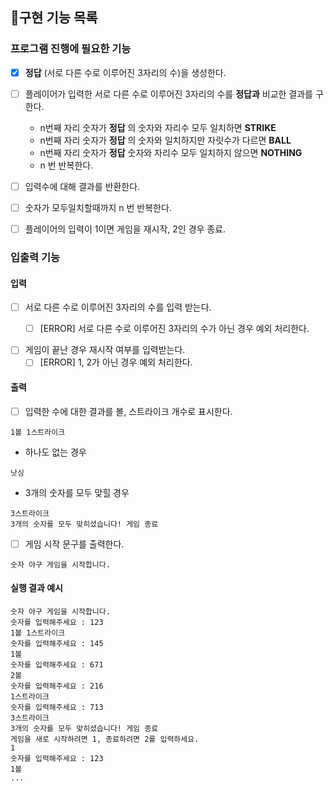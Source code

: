 ## 🚀구현 기능 목록


###  프로그램 진행에 필요한 기능

- [x] __정답__ (서로 다른 수로 이루어진 3자리의 수)을 생성한다. 

- [ ] 플레이어가 입력한 서로 다른 수로 이루어진 3자리의 수를 __정답과__ 비교한 결과를 구한다.
    -  n번째 자리 숫자가 __정답__ 의 숫자와 자리수 모두 일치하면 __STRIKE__
    -  n번째 자리 숫자가 __정답__ 의 숫자와 일치하지만 자릿수가 다르면 __BALL__
    -  n번째 자리 숫자가 __정답__ 숫자와 자리수 모두 일치하지 않으면 __NOTHING__
    -  n 번 반복한다.
- [ ] 입력수에 대해 결과를 반환한다.
- [ ] 숫자가 모두일치할때까지 n 번 반복한다.
- [ ] 플레이어의 입력이 1이면 게임을 재시작, 2인 경우 종료.

### 입출력 기능



#### 입력

- [ ] 서로 다른 수로 이루어진 3자리의 수를 입력 받는다.
  - [ ] [ERROR] 서로 다른 수로 이루어진 3자리의 수가 아닌 경우 예외 처리한다.
  

- [ ] 게임이 끝난 경우 재시작 여부를 입력받는다.
  - [ ] [ERROR] 1, 2가 아닌 경우 예외 처리한다.
#### 출력

- [ ] 입력한 수에 대한 결과를 볼, 스트라이크 개수로 표시한다.

```
1볼 1스트라이크
```

- 하나도 없는 경우

```
낫싱
```

- 3개의 숫자를 모두 맞힐 경우

```
3스트라이크
3개의 숫자를 모두 맞히셨습니다! 게임 종료
```

- [ ] 게임 시작 문구를 출력한다.

```
숫자 야구 게임을 시작합니다.
``` 

#### 실행 결과 예시

```
숫자 야구 게임을 시작합니다.
숫자를 입력해주세요 : 123
1볼 1스트라이크
숫자를 입력해주세요 : 145
1볼
숫자를 입력해주세요 : 671
2볼
숫자를 입력해주세요 : 216
1스트라이크
숫자를 입력해주세요 : 713
3스트라이크
3개의 숫자를 모두 맞히셨습니다! 게임 종료
게임을 새로 시작하려면 1, 종료하려면 2를 입력하세요.
1
숫자를 입력해주세요 : 123
1볼
...
```
